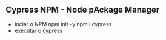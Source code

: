 ## Cypress NPM - Node pAckage Manager

 - inciar o NPM
 npm init -y
 npm i cypress
 - executar o cypress